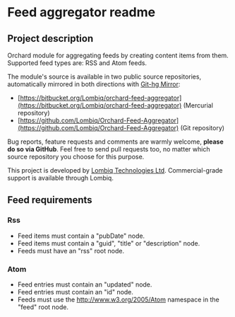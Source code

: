 # Feed aggregator readme



## Project description

Orchard module for aggregating feeds by creating content items from them. Supported feed types are: RSS and Atom feeds.

The module's source is available in two public source repositories, automatically mirrored in both directions with [Git-hg Mirror](https://githgmirror.com):

- [https://bitbucket.org/Lombiq/orchard-feed-aggregator](https://bitbucket.org/Lombiq/orchard-feed-aggregator) (Mercurial repository)
- [https://github.com/Lombiq/Orchard-Feed-Aggregator](https://github.com/Lombiq/Orchard-Feed-Aggregator) (Git repository)

Bug reports, feature requests and comments are warmly welcome, **please do so via GitHub**.
Feel free to send pull requests too, no matter which source repository you choose for this purpose.

This project is developed by [Lombiq Technologies Ltd](http://lombiq.com/). Commercial-grade support is available through Lombiq.

## Feed requirements

### Rss

- Feed items must contain a "pubDate" node.
- Feed items must contain a "guid", "title" or "description" node.
- Feeds must have an "rss" root node.

### Atom

- Feed entries must contain an "updated" node.
- Feed entries must contain an "id" node.
- Feeds must use the http://www.w3.org/2005/Atom namespace in the "feed" root node.
